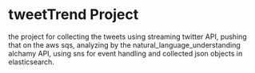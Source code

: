 # tweetTrend Project 
the project for collecting the tweets using streaming twitter API, pushing that on the aws sqs, analyzing by the natural_language_understanding alchamy API, using sns for event handling and collected json objects in elasticsearch. 

